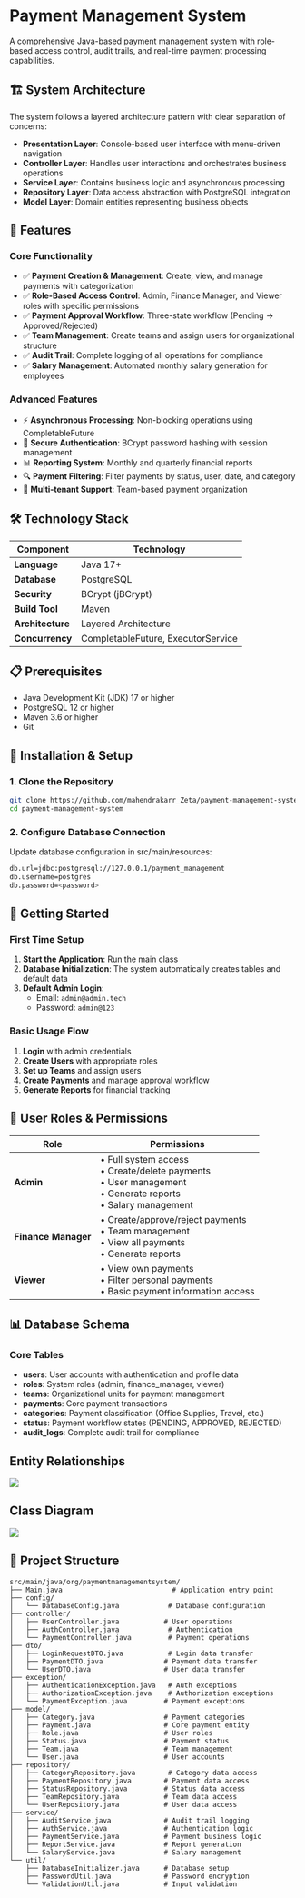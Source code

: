 # Payment Management System

A comprehensive Java-based payment management system with role-based access control, audit trails, and real-time payment processing capabilities.

## 🏗️ System Architecture

The system follows a layered architecture pattern with clear separation of concerns:

- **Presentation Layer**: Console-based user interface with menu-driven navigation
- **Controller Layer**: Handles user interactions and orchestrates business operations
- **Service Layer**: Contains business logic and asynchronous processing
- **Repository Layer**: Data access abstraction with PostgreSQL integration
- **Model Layer**: Domain entities representing business objects

## 🚀 Features

### Core Functionality
- ✅ **Payment Creation & Management**: Create, view, and manage payments with categorization
- ✅ **Role-Based Access Control**: Admin, Finance Manager, and Viewer roles with specific permissions
- ✅ **Payment Approval Workflow**: Three-state workflow (Pending → Approved/Rejected)
- ✅ **Team Management**: Create teams and assign users for organizational structure
- ✅ **Audit Trail**: Complete logging of all operations for compliance
- ✅ **Salary Management**: Automated monthly salary generation for employees

### Advanced Features
- ⚡ **Asynchronous Processing**: Non-blocking operations using CompletableFuture
- 🔐 **Secure Authentication**: BCrypt password hashing with session management
- 📊 **Reporting System**: Monthly and quarterly financial reports
- 🔍 **Payment Filtering**: Filter payments by status, user, date, and category
- 🏢 **Multi-tenant Support**: Team-based payment organization

## 🛠️ Technology Stack

| Component | Technology |
|-----------|------------|
| **Language** | Java 17+ |
| **Database** | PostgreSQL |
| **Security** | BCrypt (jBCrypt) |
| **Build Tool** | Maven |
| **Architecture** | Layered Architecture |
| **Concurrency** | CompletableFuture, ExecutorService |

## 📋 Prerequisites

- Java Development Kit (JDK) 17 or higher
- PostgreSQL 12 or higher
- Maven 3.6 or higher
- Git

## 🔧 Installation & Setup

### 1. Clone the Repository
```bash
git clone https://github.com/mahendrakarr_Zeta/payment-management-system.git
cd payment-management-system
```
### 2. Configure Database Connection 
Update database configuration in src/main/resources: 
```bash 
db.url=jdbc:postgresql://127.0.0.1/payment_management
db.username=postgres
db.password=<password>
```

## 🎯 Getting Started

### First Time Setup
1. **Start the Application**: Run the main class
2. **Database Initialization**: The system automatically creates tables and default data
3. **Default Admin Login**: 
   - Email: `admin@admin.tech`
   - Password: `admin@123`

### Basic Usage Flow
1. **Login** with admin credentials
2. **Create Users** with appropriate roles
3. **Set up Teams** and assign users
4. **Create Payments** and manage approval workflow
5. **Generate Reports** for financial tracking

## 👥 User Roles & Permissions

| Role | Permissions |
|------|-------------|
| **Admin** | • Full system access<br/>• Create/delete payments<br/>• User management<br/>• Generate reports<br/>• Salary management |
| **Finance Manager** | • Create/approve/reject payments<br/>• Team management<br/>• View all payments<br/>• Generate reports |
| **Viewer** | • View own payments<br/>• Filter personal payments<br/>• Basic payment information access |

## 📊 Database Schema

### Core Tables
- **users**: User accounts with authentication and profile data
- **roles**: System roles (admin, finance_manager, viewer)
- **teams**: Organizational units for payment management
- **payments**: Core payment transactions
- **categories**: Payment classification (Office Supplies, Travel, etc.)
- **status**: Payment workflow states (PENDING, APPROVED, REJECTED)
- **audit_logs**: Complete audit trail for compliance

## Entity Relationships

<img src="images/ERD.png">

## Class Diagram

<img src="images/classDiagram.png">

## 📁 Project Structure

```
src/main/java/org/paymentmanagementsystem/
├── Main.java                           # Application entry point
├── config/
│   └── DatabaseConfig.java            # Database configuration
├── controller/
│   ├── UserController.java           # User operations
│   ├── AuthController.java            # Authentication
│   └── PaymentController.java         # Payment operations
├── dto/
│   ├── LoginRequestDTO.java           # Login data transfer
│   ├── PaymentDTO.java               # Payment data transfer
│   └── UserDTO.java                  # User data transfer
├── exception/
│   ├── AuthenticationException.java   # Auth exceptions
│   ├── AuthorizationException.java    # Authorization exceptions
│   └── PaymentException.java         # Payment exceptions
├── model/
│   ├── Category.java                 # Payment categories
│   ├── Payment.java                  # Core payment entity
│   ├── Role.java                     # User roles
│   ├── Status.java                   # Payment status
│   ├── Team.java                     # Team management
│   └── User.java                     # User accounts
├── repository/
│   ├── CategoryRepository.java        # Category data access
│   ├── PaymentRepository.java        # Payment data access
│   ├── StatusRepository.java         # Status data access
│   ├── TeamRepository.java           # Team data access
│   └── UserRepository.java           # User data access
├── service/
│   ├── AuditService.java             # Audit trail logging
│   ├── AuthService.java              # Authentication logic
│   ├── PaymentService.java           # Payment business logic
│   ├── ReportService.java            # Report generation
│   └── SalaryService.java            # Salary management
└── util/
    ├── DatabaseInitializer.java      # Database setup
    ├── PasswordUtil.java             # Password encryption
    └── ValidationUtil.java           # Input validation
```


